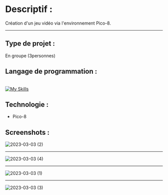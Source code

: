 # Descriptif :

Création d'un jeu vidéo via l'environnement Pico-8. 

---

## Type de projet :

En groupe (3personnes)

## Langage de programmation :

<br/> [![My Skills](https://skillicons.dev/icons?i=lua)](https://skillicons.dev)

## Technologie :

- Pico-8

## Screenshots :
![2023-03-03 (2)](https://user-images.githubusercontent.com/114992735/222766417-bf2098e4-d1ed-4a8a-bdf5-33fbdea2b21d.png)

---

![2023-03-03 (4)](https://user-images.githubusercontent.com/114992735/222766475-f4d9d3f5-04f7-45b2-80e2-abaab135f726.png)

---

![2023-03-03 (1)](https://user-images.githubusercontent.com/114992735/222766490-2348d28d-f7e3-44c9-a4f6-54a5de3d26f1.png)

---

![2023-03-03 (3)](https://user-images.githubusercontent.com/114992735/222766556-9fc4b720-b59c-4ab1-b5d5-3a2b62b64b63.png)
